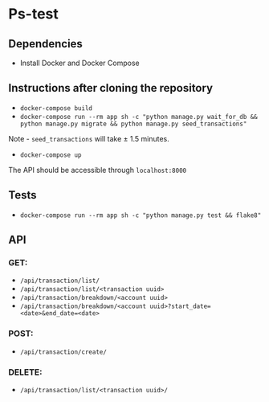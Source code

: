 # Ps-test

## Dependencies
- Install Docker and Docker Compose

## Instructions after cloning the repository
- `docker-compose build`
- `docker-compose run --rm app sh -c "python manage.py wait_for_db && python manage.py migrate && python manage.py seed_transactions"`
    
Note - `seed_transactions` will take ± 1.5 minutes.

- `docker-compose up`

The API should be accessible through `localhost:8000`

    
## Tests    
- `docker-compose run --rm app sh -c "python manage.py test && flake8"`

## API
### GET:
- `/api/transaction/list/`
- `/api/transaction/list/<transaction uuid>`
- `/api/transaction/breakdown/<account uuid>`
- `/api/transaction/breakdown/<account uuid>?start_date=<date>&end_date=<date>`
### POST:
- `/api/transaction/create/`
### DELETE:
- `/api/transaction/list/<transaction uuid>/`
